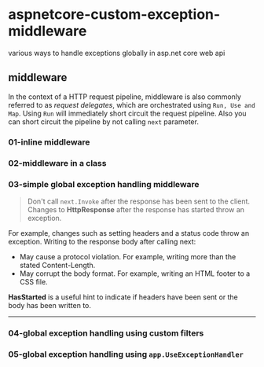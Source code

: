 # aspnetcore-custom-exception-middleware
various ways to handle exceptions globally in asp.net core web api 

## middleware
In the context of a HTTP request pipeline, middleware is also commonly referred to as _request delegates_, which are orchestrated using `Run, Use and Map`. Using `Run` will immediately short circuit the request pipeline. 
Also you can short circuit the pipeline by not calling `next` parameter.

### 01-inline middleware
### 02-middleware in a class
### 03-simple global exception handling middleware

> Don't call `next.Invoke` after the response has been sent to the client. Changes to __HttpResponse__ after the response has started throw an exception. 
    
For example, changes such as setting headers and a status code throw an exception. Writing to the response body after calling next:
* May cause a protocol violation. For example, writing more than the stated Content-Length.
* May corrupt the body format. For example, writing an HTML footer to a CSS file.

__HasStarted__ is a useful hint to indicate if headers have been sent or the body has been written to.
___

### 04-global exception handling using custom filters
### 05-global exception handling using `app.UseExceptionHandler`
